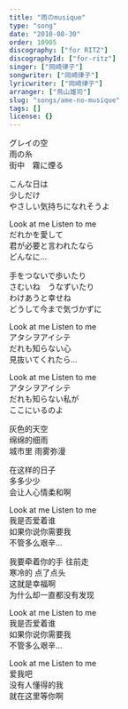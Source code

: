 ```yaml
---
title: "雨のmusique"
type: "song"
date: "2010-08-30"
order: 10905
discography: ["for RITZ"]
discographyId: ["for-ritz"]
singer: ["岡崎律子"]
songwriter: ["岡崎律子"]
lyricwriter: ["岡崎律子"]
arranger: ["鳥山雄司"]
slug: "songs/ame-no-musique"
tags: []
license: {}
---
```


グレイの空　  
雨の糸   
街中　霧に煙る   
  
こんな日は　  
少しだけ   
やさしい気持ちになれそうよ   
  
Look at me Listen to me  
だれかを愛して   
君が必要と言われたなら　  
どんなに…   
  
手をつないで歩いたり   
さむいね　うなずいたり  
わけあうと幸せね   
どうして今まで気づかずに   
  
Look at me Listen to me   
アタシヲアイシテ  
だれも知らない心　  
見抜いてくれたら…   
  
Look at me Listen to me   
アタシヲアイシテ   
だれも知らない私が　  
ここにいるのよ   
  
灰色的天空  
绵绵的细雨   
城市里 雨雾弥漫   
  
在这样的日子   
多多少少   
会让人心情柔和啊   
  
Look at me Listen to me   
我是否爱着谁   
如果你说你需要我   
不管多么艰辛…   
  
我要牵着你的手 往前走   
寒冷的 点了点头  
这就是幸福啊   
为什么却一直都没有发现   
  
Look at me Listen to me   
我是否爱着谁   
如果你说你需要我   
不管多么艰辛…   
  
Look at me Listen to me   
爱我吧   
没有人懂得的我   
就在这里等你啊

